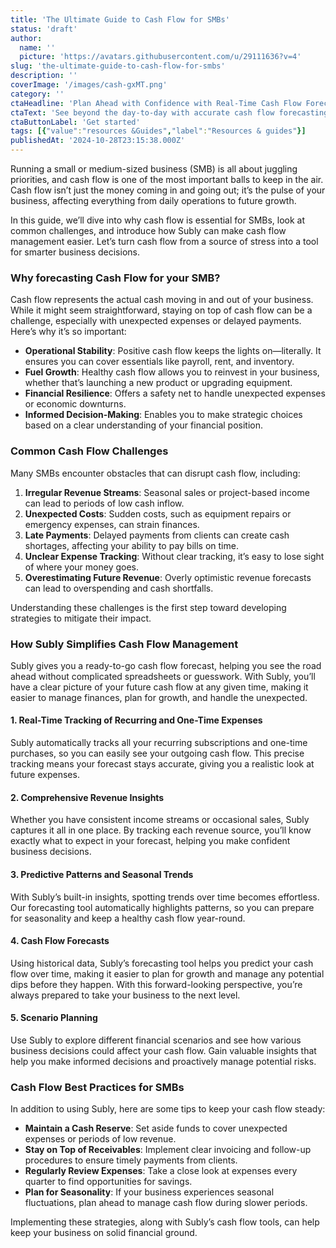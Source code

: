 ```yaml
---
title: 'The Ultimate Guide to Cash Flow for SMBs'
status: 'draft'
author:
  name: ''
  picture: 'https://avatars.githubusercontent.com/u/29111636?v=4'
slug: 'the-ultimate-guide-to-cash-flow-for-smbs'
description: ''
coverImage: '/images/cash-gxMT.png'
category: ''
ctaHeadline: 'Plan Ahead with Confidence with Real-Time Cash Flow Forecasts'
ctaText: 'See beyond the day-to-day with accurate cash flow forecasting. Make proactive, informed decisions and drive your business forward with confidence.'
ctaButtonLabel: 'Get started'
tags: [{"value":"resources &Guides","label":"Resources & guides"}]
publishedAt: '2024-10-28T23:15:38.000Z'
---
```


Running a small or medium-sized business (SMB) is all about juggling priorities, and cash flow is one of the most important balls to keep in the air. Cash flow isn’t just the money coming in and going out; it’s the pulse of your business, affecting everything from daily operations to future growth.

In this guide, we’ll dive into why cash flow is essential for SMBs, look at common challenges, and introduce how Subly can make cash flow management easier. Let’s turn cash flow from a source of stress into a tool for smarter business decisions.

### **Why forecasting Cash Flow for your SMB?**

Cash flow represents the actual cash moving in and out of your business. While it might seem straightforward, staying on top of cash flow can be a challenge, especially with unexpected expenses or delayed payments. Here’s why it’s so important:

- **Operational Stability**: Positive cash flow keeps the lights on—literally. It ensures you can cover essentials like payroll, rent, and inventory.
- **Fuel Growth**: Healthy cash flow allows you to reinvest in your business, whether that’s launching a new product or upgrading equipment.
- **Financial Resilience**: Offers a safety net to handle unexpected expenses or economic downturns.
- **Informed Decision-Making**: Enables you to make strategic choices based on a clear understanding of your financial position.

### **Common Cash Flow Challenges**

Many SMBs encounter obstacles that can disrupt cash flow, including:

1. **Irregular Revenue Streams**: Seasonal sales or project-based income can lead to periods of low cash inflow.
2. **Unexpected Costs**: Sudden costs, such as equipment repairs or emergency expenses, can strain finances.
3. **Late Payments**: Delayed payments from clients can create cash shortages, affecting your ability to pay bills on time.
4. **Unclear Expense Tracking**: Without clear tracking, it’s easy to lose sight of where your money goes.
5. **Overestimating Future Revenue**: Overly optimistic revenue forecasts can lead to overspending and cash shortfalls.

Understanding these challenges is the first step toward developing strategies to mitigate their impact.

### **How Subly Simplifies Cash Flow Management**

Subly gives you a ready-to-go cash flow forecast, helping you see the road ahead without complicated spreadsheets or guesswork. With Subly, you’ll have a clear picture of your future cash flow at any given time, making it easier to manage finances, plan for growth, and handle the unexpected.

#### **1. Real-Time Tracking of Recurring and One-Time Expenses**

Subly automatically tracks all your recurring subscriptions and one-time purchases, so you can easily see your outgoing cash flow. This precise tracking means your forecast stays accurate, giving you a realistic look at future expenses.

#### **2. Comprehensive Revenue Insights**

Whether you have consistent income streams or occasional sales, Subly captures it all in one place. By tracking each revenue source, you’ll know exactly what to expect in your forecast, helping you make confident business decisions.

#### **3. Predictive Patterns and Seasonal Trends**

With Subly’s built-in insights, spotting trends over time becomes effortless. Our forecasting tool automatically highlights patterns, so you can prepare for seasonality and keep a healthy cash flow year-round.

#### **4. Cash Flow Forecasts**

Using historical data, Subly’s forecasting tool helps you predict your cash flow over time, making it easier to plan for growth and manage any potential dips before they happen. With this forward-looking perspective, you’re always prepared to take your business to the next level.

#### **5. Scenario Planning**

Use Subly to explore different financial scenarios and see how various business decisions could affect your cash flow. Gain valuable insights that help you make informed decisions and proactively manage potential risks.

### **Cash Flow Best Practices for SMBs**

In addition to using Subly, here are some tips to keep your cash flow steady:

- **Maintain a Cash Reserve**: Set aside funds to cover unexpected expenses or periods of low revenue.
- **Stay on Top of Receivables**: Implement clear invoicing and follow-up procedures to ensure timely payments from clients.
- **Regularly Review Expenses**: Take a close look at expenses every quarter to find opportunities for savings.
- **Plan for Seasonality**: If your business experiences seasonal fluctuations, plan ahead to manage cash flow during slower periods.

Implementing these strategies, along with Subly’s cash flow tools, can help keep your business on solid financial ground.